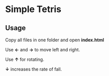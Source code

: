 # Simple Tetris

## Usage
Copy all files in one folder and open **index.html**

Use **&larr;** and **&rarr;** to move left and right.

Use **&uarr;** for rotating.

**&darr;** increases the rate of fall.